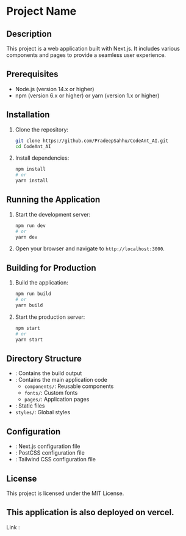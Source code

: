 # Project Name

## Description

This project is a web application built with Next.js. It includes various components and pages to provide a seamless user experience.

## Prerequisites

- Node.js (version 14.x or higher)
- npm (version 6.x or higher) or yarn (version 1.x or higher)

## Installation

1. Clone the repository:

   ```sh
   git clone https://github.com/PradeepSahhu/CodeAnt_AI.git
   cd CodeAnt_AI
   ```

2. Install dependencies:
   ```sh
   npm install
   # or
   yarn install
   ```

## Running the Application

1. Start the development server:

   ```sh
   npm run dev
   # or
   yarn dev
   ```

2. Open your browser and navigate to `http://localhost:3000`.

## Building for Production

1. Build the application:

   ```sh
   npm run build
   # or
   yarn build
   ```

2. Start the production server:
   ```sh
   npm start
   # or
   yarn start
   ```

## Directory Structure

- : Contains the build output
- : Contains the main application code
  - `components/`: Reusable components
  - `fonts/`: Custom fonts
  - `pages/`: Application pages
- : Static files
- `styles/`: Global styles

## Configuration

- : Next.js configuration file
- : PostCSS configuration file
- : Tailwind CSS configuration file

## License

This project is licensed under the MIT License.

## This application is also deployed on vercel.

Link :
